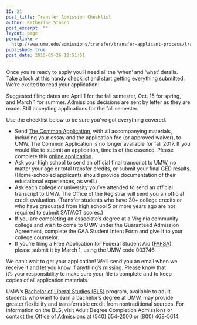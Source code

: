 ```yaml
---
ID: 21
post_title: Transfer Admission Checklist
author: Katherine Stosch
post_excerpt: ""
layout: page
permalink: >
  http://www.umw.edu/admissions/transfer/transfer-applicant-process/transfer-applicant-checklist/
published: true
post_date: 2015-05-26 18:51:51
---
```

Once you’re ready to apply you’ll need all the ‘when’ and ‘what’ details. Take a look at this handy checklist and start getting everything submitted. We’re excited to read your application!

Suggested filing dates are April 1 for the fall semester, Oct. 15 for spring, and March 1 for summer. Admissions decisions are sent by letter as they are made. Still accepting applications for the fall semester.

Use the checklist below to be sure you’ve got everything covered.
<ul>
 	<li>Send <a href="https://www.commonapp.org/Login">The Common Application</a>, with all accompanying materials, including your essay and the application fee (or approved waiver), to UMW. The Common Application is no longer available for fall 2017. If you would like to submit an application, time is of the essence. Please complete this <a href="https://banner.umw.edu/prod/bwskalog.P_DispLoginNon">online application</a>.</li>
 	<li>Ask your high school to send an official final transcript to UMW, no matter your age or total transfer credits, or submit your final GED results. (Home-schooled applicants should provide documentation of their educational experiences, as well.)</li>
 	<li>Ask each college or university you’ve attended to send an official transcript to UMW. The Office of the Registrar will send you an official credit evaluation. (Transfer students who have 30+ college credits or who have graduated from high school 5 or more years ago are not required to submit SAT/ACT scores.)</li>
 	<li>If you are completing an associate’s degree at a Virginia community college and wish to come to UMW under the Guaranteed Admission Agreement, complete the GAA Student Intent Form and give it to your college counselor.</li>
 	<li>If you’re filing a Free Application for Federal Student Aid (<a href="https://fafsa.ed.gov/">FAFSA</a>), please submit it by March 1, using the UMW code 003746.</li>
</ul>
We can’t wait to get your application! We’ll send you an email when we receive it and let you know if anything’s missing. Please know that it’s your responsibility to make sure your file is complete and to keep copies of all application materials.

UMW’s <a href="http://cas.umw.edu/bls/">Bachelor of Liberal Studies (BLS)</a> program, available to adult students who want to earn a bachelor’s degree at UMW, may provide greater flexibility and transferrable credit from nontraditional sources. For information on the BLS, visit Adult Degree Completion Admissions or contact the Office of Admissions at (540) 654-2000 or (800) 468-5614.
